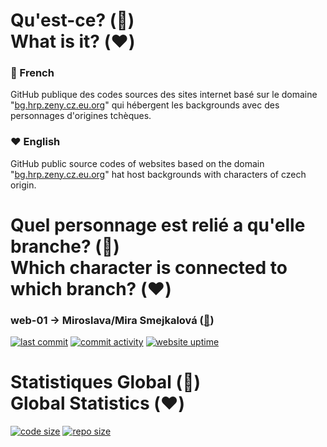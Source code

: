 # Qu'est-ce? (:blue_heart:) <br> What is it? (:heart:)
### :blue_heart: French
GitHub publique des codes sources des sites internet basé sur le domaine "<a href="https://r0leplay.github.io/bg.cz/">bg.hrp.zeny.cz.eu.org</a>" qui hébergent les backgrounds avec des personnages d'origines tchèques.
### :heart: English
GitHub public source codes of websites based on the domain "<a href="https://r0leplay.github.io/bg.cz/">bg.hrp.zeny.cz.eu.org</a>" hat host backgrounds with characters of czech origin.

# Quel personnage est relié a qu'elle branche? (:blue_heart:) <br> Which character is connected to which branch? (:heart:)
### <b>web-01</b> → Miroslava/Mira Smejkalová (<a href="https://github.com/r0leplay/bg.cz/tree/web-01">:eyes:</a>) <br>
<a href="https://github.com/r0leplay/bg.cz/tree/web-01"><img src="https://img.shields.io/github/last-commit/r0leplay/bg.cz/web-01?style=flat-square" alt="last commit"></a> <a href="https://github.com/r0leplay/bg.cz/tree/web-01"><img src="https://img.shields.io/github/commit-activity/m/r0leplay/bg.cz/web-01?style=flat-square" alt="commit activity"></a> <a href="https://github.com/r0leplay/bg.cz/tree/web-01"><img src="https://img.shields.io/website?down_color=red&down_message=offline&style=flat-square&up_color=dark-green&up_message=online&url=https%3A%2F%2Fr0leplay.github.io%2Fbg.cz%2F" alt="website uptime"></a>

# Statistiques Global (:blue_heart:) <br> Global Statistics (:heart:)
<a href="https://github.com/r0leplay/bg.cz"><img src="https://img.shields.io/github/languages/code-size/r0leplay/bg.cz?style=for-the-badge" alt="code size"></a> <a href="https://github.com/r0leplay/bg.cz"><img src="https://img.shields.io/github/repo-size/r0leplay/bg.cz?style=for-the-badge" alt="repo size"></a>
